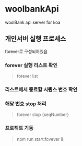 # woolbankApi
woolBank api server for koa


## 개인서버 실행 프로세스
forever로 구성되어있음

### forever 실행 리스트 확인
 > forever list

### 리스트에서 종료할 시퀀스 번호 확인

### 해당 번호 stop 처리
> forever stop {seqNumber}

### 프로젝트 기동
> npm run start:fovever &
